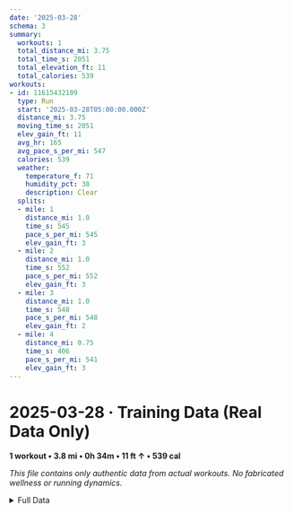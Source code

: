 ```yaml
---
date: '2025-03-28'
schema: 3
summary:
  workouts: 1
  total_distance_mi: 3.75
  total_time_s: 2051
  total_elevation_ft: 11
  total_calories: 539
workouts:
- id: 11615432109
  type: Run
  start: '2025-03-28T05:00:00.000Z'
  distance_mi: 3.75
  moving_time_s: 2051
  elev_gain_ft: 11
  avg_hr: 165
  avg_pace_s_per_mi: 547
  calories: 539
  weather:
    temperature_f: 71
    humidity_pct: 38
    description: Clear
  splits:
  - mile: 1
    distance_mi: 1.0
    time_s: 545
    pace_s_per_mi: 545
    elev_gain_ft: 3
  - mile: 2
    distance_mi: 1.0
    time_s: 552
    pace_s_per_mi: 552
    elev_gain_ft: 3
  - mile: 3
    distance_mi: 1.0
    time_s: 548
    pace_s_per_mi: 548
    elev_gain_ft: 2
  - mile: 4
    distance_mi: 0.75
    time_s: 406
    pace_s_per_mi: 541
    elev_gain_ft: 3
---
```

# 2025-03-28 · Training Data (Real Data Only)
**1 workout • 3.8 mi • 0h 34m • 11 ft ↑ • 539 cal**

*This file contains only authentic data from actual workouts. No fabricated wellness or running dynamics.*

<details>
<summary>Full Data</summary>

```json
{
  "date": "2025-03-28",
  "schema": 3,
  "summary": {
    "workouts": 1,
    "total_distance_mi": 3.75,
    "total_time_s": 2051,
    "total_elevation_ft": 11,
    "total_calories": 539
  },
  "workouts": [
    {
      "id": 11615432109,
      "type": "Run",
      "start": "2025-03-28T05:00:00.000Z",
      "distance_mi": 3.75,
      "moving_time_s": 2051,
      "elev_gain_ft": 11,
      "avg_hr": 165,
      "avg_pace_s_per_mi": 547,
      "calories": 539,
      "weather": {
        "temperature_f": 71,
        "humidity_pct": 38,
        "description": "Clear"
      },
      "splits": [
        {
          "mile": 1,
          "distance_mi": 1.0,
          "time_s": 545,
          "pace_s_per_mi": 545,
          "elev_gain_ft": 3
        },
        {
          "mile": 2,
          "distance_mi": 1.0,
          "time_s": 552,
          "pace_s_per_mi": 552,
          "elev_gain_ft": 3
        },
        {
          "mile": 3,
          "distance_mi": 1.0,
          "time_s": 548,
          "pace_s_per_mi": 548,
          "elev_gain_ft": 2
        },
        {
          "mile": 4,
          "distance_mi": 0.75,
          "time_s": 406,
          "pace_s_per_mi": 541,
          "elev_gain_ft": 3
        }
      ]
    }
  ]
}
```
</details>
